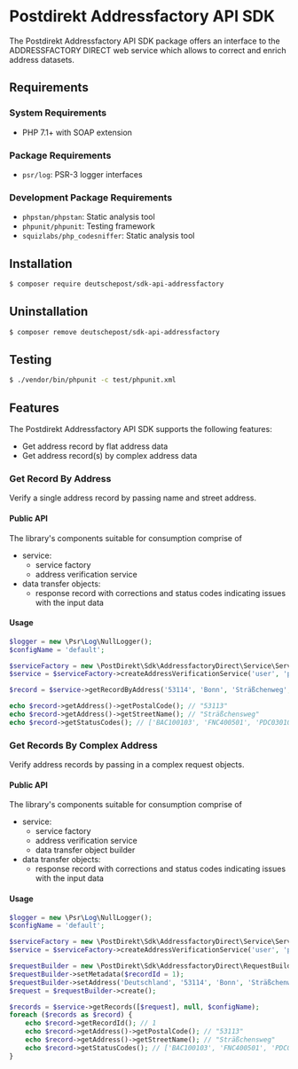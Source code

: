 # Postdirekt Addressfactory API SDK

The Postdirekt Addressfactory API SDK package offers an interface to the
ADDRESSFACTORY DIRECT web service which allows to correct and enrich address datasets.

## Requirements

### System Requirements

- PHP 7.1+ with SOAP extension

### Package Requirements

- `psr/log`: PSR-3 logger interfaces

### Development Package Requirements

- `phpstan/phpstan`: Static analysis tool
- `phpunit/phpunit`: Testing framework
- `squizlabs/php_codesniffer`: Static analysis tool

## Installation

```bash
$ composer require deutschepost/sdk-api-addressfactory
```

## Uninstallation

```bash
$ composer remove deutschepost/sdk-api-addressfactory
```

## Testing

```bash
$ ./vendor/bin/phpunit -c test/phpunit.xml
```

## Features

The Postdirekt Addressfactory API SDK supports the following features:

* Get address record by flat address data
* Get address record(s) by complex address data

### Get Record By Address

Verify a single address record by passing name and street address.

#### Public API

The library's components suitable for consumption comprise of

* service:
  * service factory
  * address verification service
* data transfer objects:
  * response record with corrections and status codes indicating issues with the input data

#### Usage

```php
$logger = new \Psr\Log\NullLogger();
$configName = 'default';

$serviceFactory = new \PostDirekt\Sdk\AddressfactoryDirect\Service\ServiceFactory();
$service = $serviceFactory->createAddressVerificationService('user', 'pass', $logger);

$record = $service->getRecordByAddress('53114', 'Bonn', 'Sträßchenweg', '10', 'Mustermann', 'Hans', null, $configName);

echo $record->getAddress()->getPostalCode(); // "53113"
echo $record->getAddress()->getStreetName(); // "Sträßchensweg"
echo $record->getStatusCodes(); // ['BAC100103', 'FNC400501', 'PDC030105', '…']
```

### Get Records By Complex Address

Verify address records by passing in a complex request objects.

#### Public API

The library's components suitable for consumption comprise of

* service:
  * service factory
  * address verification service
  * data transfer object builder
* data transfer objects:
  * response record with corrections and status codes indicating issues with the input data

#### Usage

```php
$logger = new \Psr\Log\NullLogger();
$configName = 'default';

$serviceFactory = new \PostDirekt\Sdk\AddressfactoryDirect\Service\ServiceFactory();
$service = $serviceFactory->createAddressVerificationService('user', 'pass', $logger);

$requestBuilder = new \PostDirekt\Sdk\AddressfactoryDirect\RequestBuilder\RequestBuilder();
$requestBuilder->setMetadata($recordId = 1);
$requestBuilder->setAddress('Deutschland', '53114', 'Bonn', 'Sträßchenweg', '10');
$request = $requestBuilder->create();

$records = $service->getRecords([$request], null, $configName);
foreach ($records as $record) {
    echo $record->getRecordId(); // 1
    echo $record->getAddress()->getPostalCode(); // "53113"
    echo $record->getAddress()->getStreetName(); // "Sträßchensweg"
    echo $record->getStatusCodes(); // ['BAC100103', 'FNC400501', 'PDC030105', '…']
}
```
